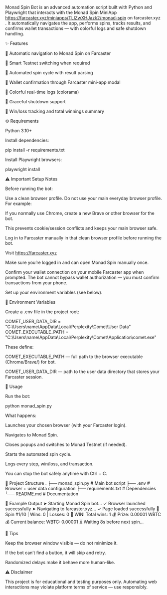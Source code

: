 Monad Spin Bot is an advanced automation script built with Python and Playwright that interacts with the Monad Spin MiniApp https://farcaster.xyz/miniapps/TLIZwXHJazk2/monad-spin on farcaster.xyz
.
It automatically navigates the app, performs spins, tracks results, and confirms wallet transactions — with colorful logs and safe shutdown handling.

✨ Features

🔹 Automatic navigation to Monad Spin on Farcaster

🔹 Smart Testnet switching when required

🔹 Automated spin cycle with result parsing

🔹 Wallet confirmation through Farcaster mini-app modal

🔹 Colorful real-time logs (colorama)

🔹 Graceful shutdown support

🔹 Win/loss tracking and total winnings summary

⚙️ Requirements

Python 3.10+

Install dependencies:

pip install -r requirements.txt


Install Playwright browsers:

playwright install

⚠️ Important Setup Notes

Before running the bot:

Use a clean browser profile.
Do not use your main everyday browser profile.
For example:

If you normally use Chrome, create a new Brave or other browser for the bot.

This prevents cookie/session conflicts and keeps your main browser safe.

Log in to Farcaster manually in that clean browser profile before running the bot.

Visit https://farcaster.xyz

Make sure you’re logged in and can open Monad Spin manually once.

Confirm your wallet connection on your mobile Farcaster app when prompted.
The bot cannot bypass wallet authorization — you must confirm transactions from your phone.

Set up your environment variables (see below).

🔧 Environment Variables

Create a .env file in the project root:

COMET_USER_DATA_DIR = "C:\\Users\\name\AppData\\Local\\Perplexity\\Comet\\User Data"
COMET_EXECUTABLE_PATH = "C:\\Users\\name\AppData\\Local\\Perplexity\\Comet\\Application\\comet.exe"


These define:

COMET_EXECUTABLE_PATH — full path to the browser executable (Chrome/Brave/) for bot.

COMET_USER_DATA_DIR — path to the user data directory that stores your Farcaster session.

🚀 Usage

Run the bot:

python monad_spin.py


What happens:

Launches your chosen browser (with your Farcaster login).

Navigates to Monad Spin.

Closes popups and switches to Monad Testnet (if needed).

Starts the automated spin cycle.

Logs every step, win/loss, and transaction.

You can stop the bot safely anytime with Ctrl + C.

🧩 Project Structure
.
├── monad_spin.py        # Main bot script
├── .env                 # Browser + user data configuration
├── requirements.txt     # Dependencies
└── README.md            # Documentation

🧪 Example Output
➤ Starting Monad Spin bot...
✓ Browser launched successfully
➤ Navigating to farcaster.xyz...
✓ Page loaded successfully
🎰 Spin #1/10 | Wins: 0 | Losses: 0
🎉 WIN! Total wins: 1
💰 Prize: 0.00001 WBTC
💰 Current balance:
   WBTC: 0.00001
⏳ Waiting 8s before next spin...

🧠 Tips

Keep the browser window visible — do not minimize it.

If the bot can’t find a button, it will skip and retry.

Randomized delays make it behave more human-like.

⚠️ Disclaimer

This project is for educational and testing purposes only.
Automating web interactions may violate platform terms of service — use responsibly.
